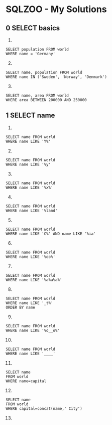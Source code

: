 # SQLZOO - My Solutions

## 0 SELECT basics

1.
```
SELECT population FROM world
WHERE name = 'Germany'
```
2.
```
SELECT name, population FROM world
WHERE name IN ('Sweden', 'Norway', 'Denmark')
```
3.
```
SELECT name, area FROM world
WHERE area BETWEEN 200000 AND 250000
```

## 1 SELECT name

1.
```
SELECT name FROM world
WHERE name LIKE 'Y%'
```
2.
```
SELECT name FROM world
WHERE name LIKE '%y'
```
3.
```
SELECT name FROM world
WHERE name LIKE '%x%'
```
4.
```
SELECT name FROM world
WHERE name LIKE '%land'
```
5.
```
SELECT name FROM world
WHERE name LIKE 'C%' AND name LIKE '%ia'
```
6.
```
SELECT name FROM world
WHERE name LIKE '%oo%'
```
7.
```
SELECT name FROM world
WHERE name LIKE '%a%a%a%'
```
8.
```
SELECT name FROM world
WHERE name LIKE '_t%'
ORDER BY name
```
9.
```
SELECT name FROM world
WHERE name LIKE '%o__o%'
```
10.
```
SELECT name FROM world
WHERE name LIKE '____'
```
11.
```
SELECT name
FROM world
WHERE name=capital
```
12.
```
SELECT name
FROM world
WHERE capital=concat(name,' City')
```
13.
```
